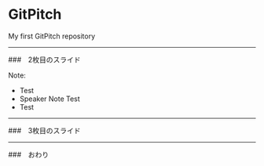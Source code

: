 # GitPitch
My first GitPitch repository

---

###　2枚目のスライド

Note:
- Test
- Speaker Note Test
- Test

---

###　3枚目のスライド

---

###　おわり
